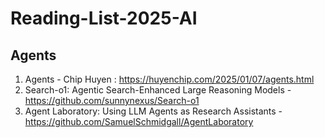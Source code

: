 # Reading-List-2025-AI

## Agents
1. Agents - Chip Huyen : https://huyenchip.com/2025/01/07/agents.html
2. Search-o1: Agentic Search-Enhanced Large Reasoning Models - https://github.com/sunnynexus/Search-o1
3. Agent Laboratory: Using LLM Agents as Research Assistants - https://github.com/SamuelSchmidgall/AgentLaboratory
